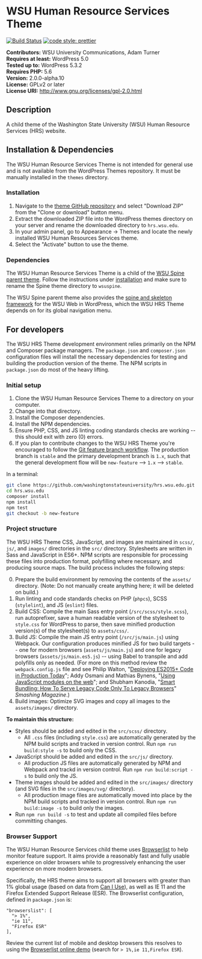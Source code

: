 # WSU Human Resource Services Theme

[![Build Status](https://travis-ci.org/washingtonstateuniversity/hrs.wsu.edu.svg?branch=stable)](https://travis-ci.org/washingtonstateuniversity/hrs.wsu.edu) [![code style: prettier](https://img.shields.io/badge/code_style-prettier-ff69b4.svg?style=flat-square)](https://github.com/prettier/prettier)

**Contributors:** WSU University Communications, Adam Turner  
**Requires at least:** WordPress 5.0  
**Tested up to:** WordPress 5.3.2  
**Requires PHP:** 5.6  
**Version:** 2.0.0-alpha.10  
**License:** GPLv2 or later  
**License URI:** http://www.gnu.org/licenses/gpl-2.0.html  

## Description

A child theme of the Washington State University (WSU) Human Resource Services (HRS) website.

## Installation & Dependencies

The WSU Human Resource Services Theme is not intended for general use and is not available from the WordPress Themes repository. It must be manually installed in the `themes` directory.

### Installation

1. Navigate to the [theme GitHub repository](https://github.com/washingtonstateuniversity/hrs.wsu.edu) and select "Download ZIP" from the "Clone or download" button menu.
2. Extract the downloaded ZIP file into the WordPress themes directory on your server and rename the downloaded directory to `hrs.wsu.edu`.
3. In your admin panel, go to Appearance -> Themes and locate the newly installed WSU Human Resources Services theme.
4. Select the "Activate" button to use the theme.

### Dependencies

The WSU Human Resource Services Theme is a child of the [WSU Spine parent theme](https://github.com/washingtonstateuniversity/WSUWP-spine-parent-theme). Follow the instructions under [installation](#installation) and make sure to rename the Spine theme directory to `wsuspine`.

The WSU Spine parent theme also provides the [spine and skeleton framework](https://github.com/washingtonstateuniversity/wsu-spine) for the WSU Web in WordPress, which the WSU HRS Theme depends on for its global navigation menu.

## For developers

The WSU HRS Theme development environment relies primarily on the NPM and Composer package managers. The `package.json` and `composer.json` configuration files will install the necessary dependencies for testing and building the production version of the theme. The NPM scripts in `package.json` do most of the heavy lifting.

### Initial setup

1. Clone the WSU Human Resource Services Theme to a directory on your computer.
2. Change into that directory.
3. Install the Composer dependencies.
4. Install the NPM dependencies.
5. Ensure PHP, CSS, and JS linting coding standards checks are working -- this should exit with zero (0) errors.
6. If you plan to contribute changes to the WSU HRS Theme you're encouraged to follow the [Git feature branch workflow](https://www.atlassian.com/git/tutorials/comparing-workflows/feature-branch-workflow). The production branch is `stable` and the primary development branch is `1.x`, such that the general development flow will be `new-feature` --> `1.x` --> `stable`.

In a terminal:

~~~bash
git clone https://github.com/washingtonstateuniversity/hrs.wsu.edu.git
cd hrs.wsu.edu
composer install
npm install
npm test
git checkout -b new-feature
~~~

### Project structure

The WSU HRS Theme CSS, JavaScript, and images are maintained in `scss/`, `js/`, and `images/` directories in the `src/` directory. Stylesheets are written in Sass and JavaScript in ES6+. NPM scripts are responsible for processing these files into production format, polyfilling where necessary, and producing source maps. The build process includes the following steps:

0. Prepare the build environment by removing the contents of the `assets/` directory. (Note: Do not manually create anything here; it will be deleted on build.)
1. Run linting and code standards checks on PHP (`phpcs`), SCSS (`stylelint`), and JS (`eslint`) files.
2. Build CSS: Compile the main Sass entry point (`/src/scss/style.scss`), run autoprefixer, save a human readable version of the stylesheet to `style.css` for WordPress to parse, then save minified production version(s) of the stylesheet(s) to `assets/css/`.
3. Build JS: Compile the main JS entry point (`/src/js/main.js`) using Webpack. Our configuration produces minified JS for two build targets -- one for modern browsers (`assets/js/main.js`) and one for legacy browsers (`assets/js/main.es5.js`) -- using Babel to transpile and add polyfills only as needed. (For more on this method review the `webpack.config.js` file and see Philip Walton, "[Deploying ES2015+ Code in Production Today](https://philipwalton.com/articles/deploying-es2015-code-in-production-today/)"; Addy Osmani and Mathias Bynens, "[Using JavaScript modules on the web](https://developers.google.com/web/fundamentals/primers/modules#mjs)"; and Shubham Kanodia, "[Smart Bundling: How To Serve Legacy Code Only To Legacy Browsers](https://www.smashingmagazine.com/2018/10/smart-bundling-legacy-code-browsers/)" *Smashing Magazine*.)
4. Build images: Optimize SVG images and copy all images to the `assets/images/` directory.

**To maintain this structure:**

* Styles should be added and edited in the `src/scss/` directory.
	- All `.css` files (including `style.css`) are automatically generated by the NPM build scripts and tracked in version control. Run `npm run build:style -s` to build only the CSS.
* JavaScript should be added and edited in the `src/js/` directory.
	- All production JS files are automatically generated by NPM and Webpack and trackd in version control. Run `npm run build:script -s` to build only the JS.
* Theme images should be added and edited in the `src/images/` directory (and SVG files in the `src/images/svg/` directory).
	- All production image files are automatically moved into place by the NPM build scripts and tracked in version control. Run `npm run build:image -s` to build only the images.
* Run `npm run build -s` to test and update all compiled files before committing changes.

### Browser Support

The WSU Human Resource Services child theme uses [Browserlist](https://github.com/browserslist/browserslist) to help monitor feature support. It aims provide a reasonably fast and fully usable experience on older browsers while to progressively enhancing the user experience on more modern browsers.

Specifically, the HRS theme aims to support all browsers with greater than 1% global usage (based on data from [Can I Use](http://caniuse.com/)), as well as IE 11 and the Firefox Extended Support Release (ESR). The Browserlist configuration, defined in `package.json` is:

~~~
"browserslist": [
  "> 1%",
  "ie 11",
  "Firefox ESR"
],
~~~

Review the current list of mobile and desktop browsers this resolves to using the [Browserlist online demo](http://browserl.ist/) (search for `> 1%,ie 11,Firefox ESR`).
